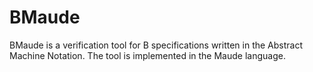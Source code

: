 # BMaude
BMaude is a verification tool for B specifications written in the Abstract Machine Notation. The tool is implemented in the Maude language.
